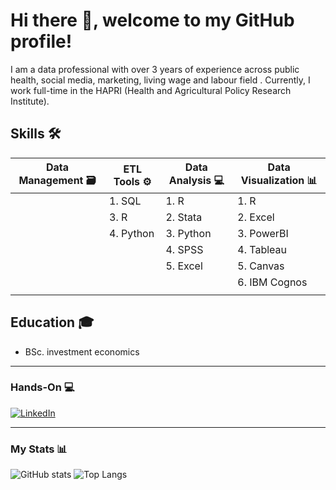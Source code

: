 # Hi there 👋, welcome to my GitHub profile!

I am a data professional with over 3 years of experience across public health, social media, marketing, living wage and labour field . Currently, I work full-time in the HAPRI (Health and Agricultural Policy Research Institute).

## Skills 🛠️

| **Data Management 🗃️** | **ETL Tools ⚙️** | **Data Analysis 💻** | **Data Visualization 📊** |
|------------------------|------------------|-----------------------|----------------------------|
|                        | 1. SQL           | 1. R                  | 1. R                       |
|                        | 3. R             | 2. Stata              | 2. Excel                   |
|                        | 4. Python        | 3. Python             | 3. PowerBI                 |
|                        |                  | 4. SPSS                | 4. Tableau                 |
|                        |                  | 5. Excel              | 5. Canvas                  |
|                        |                  |                       | 6. IBM Cognos              |
|                        |                  |                       |                            |

## Education 🎓

- BSc. investment economics

---

### Hands-On 💻

[![LinkedIn](https://img.shields.io/badge/LinkedIn-Profile-blue?logo=linkedin)](https://www.linkedin.com/in/truongnhung2002/)

---

### My Stats 📊

![GitHub stats](https://github-readme-stats.vercel.app/api?username=corneliustanui&show_icons=true&theme=default)
![Top Langs](https://github-readme-stats.vercel.app/api/top-langs/?username=corneliustanui&layout=compact)
